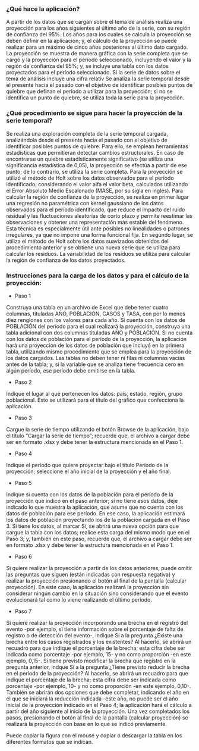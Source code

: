 

### ¿Qué hace la aplicación?

A partir de los datos que se cargan sobre el tema de análisis realiza una proyección para los años siguientes al último año de la serie, con su región de confianza del 95%.
Los años para los cuales se calcula la proyección se deben definir en la aplicación; y, el cálculo de la proyección se puede realizar para un máximo de cinco años posteriores al último dato cargado.
La proyección se muestra de manera gráfica con la serie completa que se cargó y la proyección para el período seleccionado, incluyendo el valor y la región de confianza del 95%; y, se incluye una tabla con los datos proyectados para el período seleccionado.
Si la serie de datos sobre el tema de análisis incluye una cifra relativ
Se analiza la serie temporal desde el presente hacia el pasado con el objetivo de identificar posibles puntos de quiebre que definan el período a utilizar para la proyección; si no se identifica un punto de quiebre, se utiliza toda la serie para la proyección.


### ¿Qué procedimiento se sigue para hacer la proyección de la serie temporal?


Se realiza una exploración completa de la serie temporal cargada, analizándola desde el presente hacia el pasado con el objetivo de identificar posibles puntos de quiebre.
Para ello, se emplean herramientas estadísticas que permitieran detectar cambios estructurales.
En caso de encontrarse un quiebre estadísticamente significativo (se utiliza una significancia estadística de 0,05), la proyección se efectúa a partir de ese punto; de lo contrario, se utiliza la serie completa.
Para la proyección se utilizó el método de Holt sobre los datos observados para el período identificado; considerando el valor alfa el valor beta, calculados utilizando el Error Absoluto Medio Escalonado (MASE, por su sigla en inglés).
Para calcular la región de confianza de la proyección, se realiza en primer lugar una regresión no paramétrica con kernel gaussiano de los datos observados para el período identificado, que reduce el impacto del ruido residual y las fluctuaciones aleatorias de corto plazo y permite reestimar las observaciones y obtener una representación más estable del fenómeno. Esta técnica es especialmente útil ante posibles no linealidades o patrones irregulares, ya que no impone una forma funcional fija.
En segundo lugar, se utiliza el método de Holt sobre los datos suavizados obtenidos del procedimiento anterior y se obtiene una nueva serie que se utiliza para calcular los residuos.
La variabilidad de los residuos se utiliza para calcular la región de confianza de los datos proyectados.


### Instrucciones para la carga de los datos y para el cálculo de la proyección:

- Paso 1

Construya una tabla en un archivo de Excel que debe tener cuatro columnas, tituladas AÑO, POBLACION, CASOS y TASA, con por lo menos diez renglones con los valores para cada año.
Si cuenta con los datos de POBLACIÓN del período para el cual realizará la proyección, construya una tabla adicional con dos columnas tituladas AÑO y POBLACION.
Si no cuenta con los datos de población para el período de la proyección, la aplicación hará una proyección de los datos de población que incluyó en la primera tabla, utilizando mismo procedimiento que se emplea para la proyección de los datos cargados.
Las tablas no deben tener ni filas ni columnas vacías antes de la tabla; y, si la variable que se analiza tiene frecuencia cero en algún período, ese período debe omitirse en la tabla.

- Paso 2

Indique el lugar al que pertenecen los datos: país, estado, región, grupo poblacional. Esto se utilizará para el título del gráfico que confecciona la aplicación.

- Paso 3

Cargue la serie de tiempo utilizando el botón Browse de la aplicación, bajo el título “Cargar la serie de tiempo”; recuerde que, el archivo a cargar debe ser en formato .xlsx y debe tener la estructura mencionada en el Paso 1.

- Paso 4

Indique el período que quiere proyectar bajo el título Período de la proyección; seleccione el año inicial de la proyección y el año final.

- Paso 5

Indique si cuenta con los datos de la población para el período de la proyección que indicó en el paso anterior; si no tiene esos datos, deje indicado lo que muestra la aplicación, que asume que no cuenta con los datos de población para ese período. En ese caso, la aplicación estimará los datos de población proyectando los de la población cargada en el Paso 3.
Si tiene los datos, al marcar Si, se abrirá una nueva opción para que cargue la tabla con los datos; realice esta carga del mismo modo que en el Paso 3; y, también en este paso, recuerde que, el archivo a cargar debe ser en formato .xlsx y debe tener la estructura mencionada en el Paso 1.

- Paso 6

Si quiere realizar la proyección a partir de los datos anteriores, puede omitir las preguntas que siguen (están indicadas con respuesta negativa) y realizar la proyección presionando el botón al final de la pantalla (calcular proyección).
En este caso, la aplicación realizará la proyección sin considerar ningún cambio en la situación sino considerando que el evento evolucionará tal como lo viene realizando el último período.

- Paso 7

Si quiere realizar la proyección incorporando una brecha en el registro del evento -por ejemplo, si tiene información sobre el porcentaje de falta de registro o de detección del evento-, indique Sí a la pregunta ¿Existe una brecha entre los casos registrados y los existentes? Al hacerlo, se abrirá un recuadro para que indique el porcentaje de la brecha; esta cifra debe ser indicada como porcentaje -por ejemplo, 15- y no como proporción -en este ejemplo, 0,15-.
Si tiene previsto modificar la brecha que registró en la pregunta anterior, indque Sí a la pregunta ¿Tiene previsto reducir la brecha en el período de la proyección? Al hacerlo, se abrirá un recuadro para que indique el porcentaje de la brecha; esta cifra debe ser indicada como porcentaje -por ejemplo, 10- y no como proporción -en este ejemplo, 0,10-. También se abrirán dos opciones que debe completar, indicando el año en el que se iniciará la reducción indicada -este año, no puede ser el año inicial de la proyección indicado en el Paso 4; la aplicación hará el cálculo a partir del año siguiente al inicio de la proyección.
Una vez completados los pasos, presionando el botón al final de la pantalla (calcular proyección) se realizará la proyección con base en lo que se indicó previamente.

Puede copiar la figura con el mouse y copiar o descargar la tabla en los diferentes formatos que se indican.









